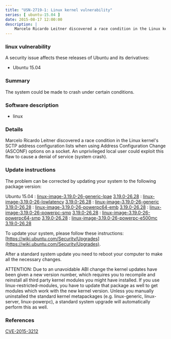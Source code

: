 ```yaml
---
title: "USN-2719-1: Linux kernel vulnerability"
series: [ ubuntu-15.04 ]
date: 2015-08-17 12:00:00
description: |
    Marcelo Ricardo Leitner discovered a race condition in the Linux kernel&#39;s SCTP address configuration lists when using Address Configuration Change (ASCONF) options on a socket. An unprivileged local user could exploit this flaw to cause a denial of service (system crash). 
--- 
```

 
### linux vulnerability

A security issue affects these releases of Ubuntu and its derivatives:

* Ubuntu 15.04

### Summary

The system could be made to crash under certain conditions. 

### Software description

* linux 

### Details

Marcelo Ricardo Leitner discovered a race condition in the Linux kernel&#39;s SCTP address configuration lists when using Address Configuration Change (ASCONF) options on a socket. An unprivileged local user could exploit this flaw to cause a denial of service (system crash). 

### Update instructions

The problem can be corrected by updating your system to the following package version:

Ubuntu 15.04
 : [linux-image-3.19.0-26-generic-lpae](https://launchpad.net/ubuntu/+source/linux) <span> [3.19.0-26.28](https://launchpad.net/ubuntu/+source/linux/3.19.0-26.28) </span> 
 : [linux-image-3.19.0-26-lowlatency](https://launchpad.net/ubuntu/+source/linux) <span> [3.19.0-26.28](https://launchpad.net/ubuntu/+source/linux/3.19.0-26.28) </span> 
 : [linux-image-3.19.0-26-generic](https://launchpad.net/ubuntu/+source/linux) <span> [3.19.0-26.28](https://launchpad.net/ubuntu/+source/linux/3.19.0-26.28) </span> 
 : [linux-image-3.19.0-26-powerpc64-emb](https://launchpad.net/ubuntu/+source/linux) <span> [3.19.0-26.28](https://launchpad.net/ubuntu/+source/linux/3.19.0-26.28) </span> 
 : [linux-image-3.19.0-26-powerpc-smp](https://launchpad.net/ubuntu/+source/linux) <span> [3.19.0-26.28](https://launchpad.net/ubuntu/+source/linux/3.19.0-26.28) </span> 
 : [linux-image-3.19.0-26-powerpc64-smp](https://launchpad.net/ubuntu/+source/linux) <span> [3.19.0-26.28](https://launchpad.net/ubuntu/+source/linux/3.19.0-26.28) </span> 
 : [linux-image-3.19.0-26-powerpc-e500mc](https://launchpad.net/ubuntu/+source/linux) <span> [3.19.0-26.28](https://launchpad.net/ubuntu/+source/linux/3.19.0-26.28) </span> 

To update your system, please follow these instructions: [https://wiki.ubuntu.com/Security/Upgrades](https://wiki.ubuntu.com/Security/Upgrades).

After a standard system update you need to reboot your computer to make all the necessary changes.

ATTENTION: Due to an unavoidable ABI change the kernel updates have been given a new version number, which requires you to recompile and reinstall all third party kernel modules you might have installed. If you use linux-restricted-modules, you have to update that package as well to get modules which work with the new kernel version. Unless you manually uninstalled the standard kernel metapackages (e.g. linux-generic, linux-server, linux-powerpc), a standard system upgrade will automatically perform this as well. 

### References

 [CVE-2015-3212](http://people.ubuntu.com/~ubuntu-security/cve/CVE-2015-3212)
 
